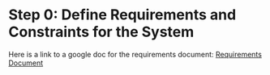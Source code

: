 # Step 0: Define Requirements and Constraints for the System
Here is a link to a google doc for the requirements document:
[Requirements Document](https://docs.google.com/document/d/1g9zRyYkTwuqMa6a_T1cVR2HrUwo9adL_g7wjvXnT8Ag/edit?usp=sharing)
